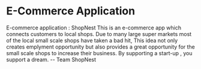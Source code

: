 # E-Commerce Application
E-commerce application : ShopNest
This is an e-commerce app which connects customers to local shops.
Due to many large super markets most of the local small scale shops have taken a bad hit,
This idea not only creates emplyment opportunity but also provides a great opportunity for the small scale shops to increase their business.
 By supporting a start-up , you support a dream.
                         -- Team ShopNest
